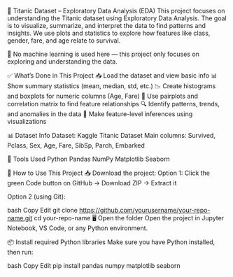 🚢 Titanic Dataset – Exploratory Data Analysis (EDA)
This project focuses on understanding the Titanic dataset using Exploratory Data Analysis. The goal is to visualize, summarize, and interpret the data to find patterns and insights. We use plots and statistics to explore how features like class, gender, fare, and age relate to survival.

📌 No machine learning is used here — this project only focuses on exploring and understanding the data.

✅ What’s Done in This Project
📥 Load the dataset and view basic info
📊 Show summary statistics (mean, median, std, etc.)
📉 Create histograms and boxplots for numeric columns (Age, Fare)
📌 Use pairplots and correlation matrix to find feature relationships
🔍 Identify patterns, trends, and anomalies in the data
🧠 Make feature-level inferences using visualizations

📊 Dataset Info
Dataset: Kaggle Titanic Dataset
Main columns: Survived, Pclass, Sex, Age, Fare, SibSp, Parch, Embarked

🔧 Tools Used
Python
Pandas
NumPy
Matplotlib
Seaborn

🚀 How to Use This Project
📥 Download the project:
Option 1:
Click the green Code button on GitHub → Download ZIP → Extract it

Option 2 (using Git):

bash
Copy
Edit
git clone https://github.com/yourusername/your-repo-name.git
cd your-repo-name
🖥 Open the folder
Open the project in Jupyter Notebook, VS Code, or any Python environment.

📦 Install required Python libraries
Make sure you have Python installed, then run:

bash
Copy
Edit
pip install pandas numpy matplotlib seaborn
